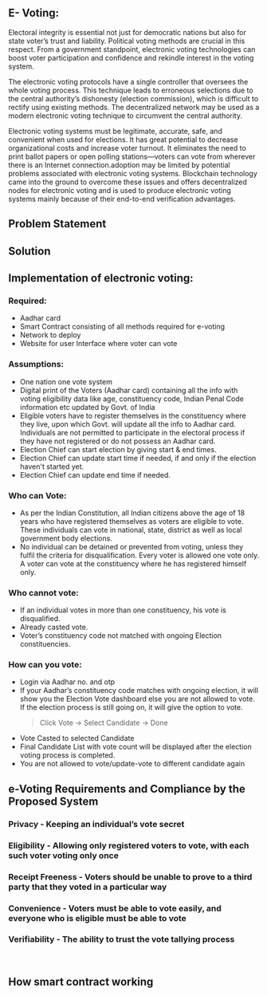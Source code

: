 ## E- Voting:

Electoral integrity is essential not just for democratic nations but also for state voter’s trust and liability. Political voting methods are crucial in this respect. From a government standpoint, electronic voting technologies can boost voter participation and confidence and rekindle interest in the voting system.

The electronic voting protocols have a single controller that oversees the whole voting process. This technique leads to erroneous selections due to the central authority’s dishonesty (election commission), which is difficult to rectify using existing methods. The decentralized network may be used as a modern electronic voting technique to circumvent the central authority.

Electronic voting systems must be legitimate, accurate, safe, and convenient when used for elections. It has great potential to decrease organizational costs and increase voter turnout. It eliminates the need to print ballot papers or open polling stations—voters can vote from wherever there is an Internet connection.adoption may be limited by potential problems associated with electronic voting systems. Blockchain technology came into the ground to overcome these issues and offers decentralized nodes for electronic voting and is used to produce electronic voting systems mainly because of their end-to-end verification advantages.

## Problem Statement

## Solution

## Implementation of electronic voting:

### Required:

- Aadhar card
- Smart Contract consisting of all methods required for e-voting
- Network to deploy
- Website for user Interface where voter can vote

### Assumptions:

- One nation one vote system
- Digital print of the Voters (Aadhar card) containing all the info with voting eligibility data like age, constituency code, Indian Penal Code information etc updated by Govt. of India
- Eligible voters have to register themselves in the constituency where they live, upon which Govt. will update all the info to Aadhar card. Individuals are not permitted to participate in the electoral process if they have not registered or do not possess an Aadhar card.
- Election Chief can start election by giving start & end times.
- Election Chief can update start time if needed, if and only if the election haven't started yet.
- Election Chief can update end time if needed.

### Who can Vote:

- As per the Indian Constitution, all Indian citizens above the age of 18 years who have registered themselves as voters are eligible to vote. These individuals can vote in national, state, district as well as local government body elections.
- No individual can be detained or prevented from voting, unless they fulfil the criteria for disqualification.
  Every voter is allowed one vote only. A voter can vote at the constituency where he has registered himself only.

### Who cannot vote:

- If an individual votes in more than one constituency, his vote is disqualified.
- Already casted vote.
- Voter’s constituency code not matched with ongoing Election constituencies.

### How can you vote:

- Login via Aadhar no. and otp
- If your Aadhar’s constituency code matches with ongoing election, it will show you the Election Vote dashboard else you are not allowed to vote.
  If the election process is still going on, it will give the option to vote.
  > Click Vote -> Select Candidate -> Done
- Vote Casted to selected Candidate
- Final Candidate List with vote count will be displayed after the election voting process is completed.
- You are not allowed to vote/update-vote to different candidate again

## e-Voting Requirements and Compliance by the Proposed System

### Privacy - Keeping an individual’s vote secret

### Eligibility - Allowing only registered voters to vote, with each such voter voting only once

### Receipt Freeness - Voters should be unable to prove to a third party that they voted in a particular way

### Convenience - Voters must be able to vote easily, and everyone who is eligible must be able to vote

### Verifiability - The ability to trust the vote tallying process

</br>

## How smart contract working
